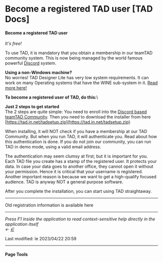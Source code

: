 # Become a registered TAD user \[TAD Docs]

#### Become a registered TAD user <a href="#become_a_registered_tad_user" id="become_a_registered_tad_user"></a>

_It's free!_

To use TAD, it is mandatory that you obtain a membership in our teamTAD community system. This is now being managed by the world famous powerful [Discord](../../.gitbook/assets/discordserver) system.

**Using a non-Windows machine?**\
No worries! TAD Designer Lite has very low system requirements. It can work on many Operating systems that have the WINE sub-system in it. [Read more here!](../../.gitbook/assets/wine)

**To become a registered user of TAD, do this:**\


**Just 2 steps to get started**\
The 2 steps are quite simple: You need to enroll into the [Discord based teamTAD Community](https://discord.gg/KxuHQax). Then you need to download the installer from here [https://tad.in.net/tadsetup.zip](https://tad.in.net/tadsetup.zip)

When installing, it will NOT check if you have a membership at our TAD Community. But when you run TAD, it will authenticate you. Read about how this authentication is done. If you do not join our community, you can run TAD in demo mode, using a valid email address.

The authentication may seem clumsy at first; but it is important for you. Each TAD file you create has a stamp of the registered user. It protects your data. In case your data goes to another office, they cannot open it without your permission. Hence it is critical that your username is registered. Another important reason is because we want to get a high-qualify focused audience. TAD is anyway NOT a general purpose software.

After you complete the installation, you can start using TAD straightaway.

***

Old registration information is available here

***

_Press F1 inside the application to read context-sensitive help directly in the application itself_\
_←_ [_∈_](broken-reference)

Last modified: le 2023/04/22 20:59

***

#### Page Tools
